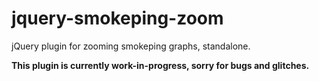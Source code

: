 jquery-smokeping-zoom
=====================

jQuery plugin for zooming smokeping graphs, standalone.

**This plugin is currently work-in-progress, sorry for bugs and glitches.**
